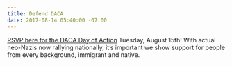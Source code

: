 ```yaml
---
title: Defend DACA
date: 2017-08-14 05:40:00 -07:00
---
```


[RSVP here for the DACA Day of Action](https://actionnetwork.org/event_campaigns/defend-daca?source=indivisble) Tuesday, August 15th! With actual neo-Nazis now rallying nationally, it’s important we show support for people from every background, immigrant and native. 